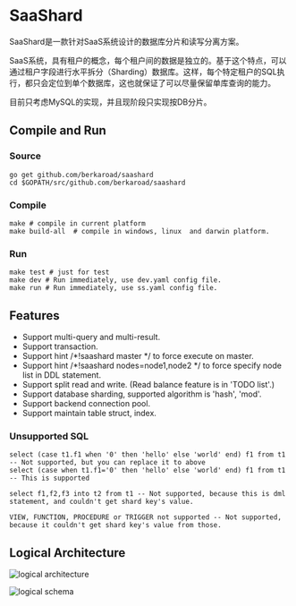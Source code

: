# SaaShard
SaaShard是一款针对SaaS系统设计的数据库分片和读写分离方案。

SaaS系统，具有租户的概念，每个租户间的数据是独立的。基于这个特点，可以通过租户字段进行水平拆分（Sharding）数据库。这样，每个特定租户的SQL执行，都只会定位到单个数据库，这也就保证了可以尽量保留单库查询的能力。

目前只考虑MySQL的实现，并且现阶段只实现按DB分片。

## Compile and Run

### Source
```
go get github.com/berkaroad/saashard
cd $GOPATH/src/github.com/berkaroad/saashard
```

### Compile

```
make # compile in current platform
make build-all  # compile in windows, linux  and darwin platform.
```

### Run

```
make test # just for test
make dev # Run immediately, use dev.yaml config file.
make run # Run immediately, use ss.yaml config file.
```

## Features
- Support multi-query and multi-result.
- Support transaction.
- Support hint /*!saashard master */ to force execute on master.
- Support hint /*!saashard nodes=node1,node2 */ to force specify node list in DDL statement.
- Support split read and write. (Read balance feature is in 'TODO list'.)
- Support database sharding, supported algorithm is 'hash', 'mod'.
- Support backend connection pool.
- Support maintain table struct, index.

### Unsupported SQL

```
select (case t1.f1 when '0' then 'hello' else 'world' end) f1 from t1 -- Not supported, but you can replace it to above
select (case when t1.f1='0' then 'hello' else 'world' end) f1 from t1 -- This is supported
```

```
select f1,f2,f3 into t2 from t1 -- Not supported, because this is dml statement, and couldn't get shard key's value.
```

```
VIEW, FUNCTION, PROCEDURE or TRIGGER not supported -- Not supported, because it couldn't get shard key's value from those.
```

## Logical Architecture

![logical architecture](http://github.com/berkaroad/saashard/docs/images/logical_arch.png "logical architecture")

![logical schema](http://github.com/berkaroad/saashard/docs/images/logical_schema.png "logical schema")
